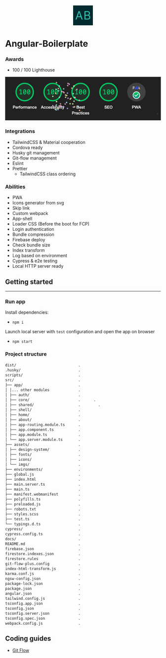 <p align="center">
<img src="src/assets/imgs/logo.svg" width="64" alt="Logo" />
</p>

# Angular-Boilerplate


### Awards
- 100 / 100 Lighthouse

![img.png](src/assets/imgs/README/lighthouse-100.png)

### Integrations 
- TailwindCSS & Material cooperation
- Cordova ready
- Husky git management
- Git-flow management
- Eslint
- Prettier
  - TailwindCSS class ordering

### Abilities
- PWA
- Icons generator from svg
- Skip link
- Custom webpack
- App-shell
- Loader CSS (Before the boot for FCP)
- Login authentication
- Bundle compression
- Firebase deploy
- Check bundle size
- Index transform
- Log based on environment
- Cypress & e2e testing
- Local HTTP server ready

## Getting started

---

### Run app
Install dependencies:
- `npm i`

Launch local server with `test` configuration and open the app on browser
- `npm start`

### Project structure
```
dist/                            .
.husky/                          .
scripts/                         .
src/                             .
├── app/                         .
│ │... other modules             .
│ ├── auth/                      .
│ ├── core/                      .      .
│ ├── shared/                    .        .
│ ├── shell/                     .
│ ├── home/                      .
│ ├── about/                     .
│ ├── app-routing.module.ts      .
│ ├── app.component.ts           .
│ ├── app.module.ts              .
│ └── app.server.module.ts       .
├── assets/                      .
│ ├── design-system/             .
│ ├── fonts/                     .
│ ├── icons/                     .
│ └── imgs/                      .
├── environments/                .
├── global.js                    .
├── index.html                   .
├── main.server.ts               .
├── main.ts                      .
├── manifest.webmanifest         .
├── polyfills.ts                 .
├── preloaded.js                 .
├── robots.txt                   .
├── styles.scss                  .
├── test.ts                      .
└── typings.d.ts                 .
cypress/                         .
cypress.config.ts                .
docs/                            .
README.md                        .
firebase.json                    .
firestore.indexes.json           .
firestore.rules                  .
git-flow-plus.config             .
index-html-transform.js          .
karma.conf.js                    .
ngsw-config.json                 .
package-lock.json                .
package.json                     .
angular.json                     .
tailwind.config.js               .
tsconfig.app.json                .
tsconfig.json                    .
tsconfig.server.json             .
tsconfig.spec.json               .
webpack.config.js                .
```

## Coding guides
- [Git Flow](docs/git-flow.md)
